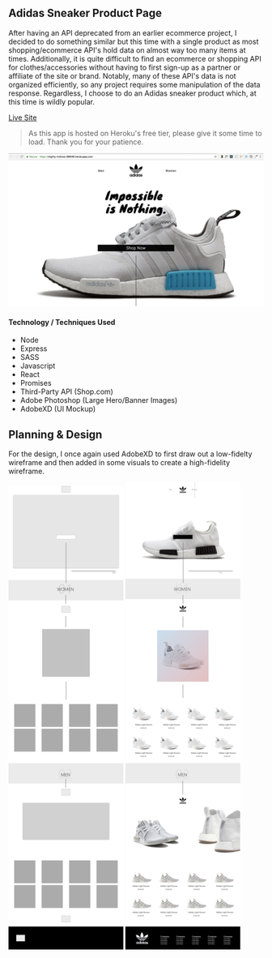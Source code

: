 ## Adidas Sneaker Product Page
After having an API deprecated from an earlier ecommerce project, I decided to do something similar but this time with a single product as most shopping/ecommerce API's hold data on almost way too many items at times. Additionally, it is quite difficult to find an ecommerce or shopping API for clothes/accessories without having to first sign-up as a partner or affiliate of the site or brand. Notably, many of these API's data is not organized efficiently, so any project requires some manipulation of the data response. Regardless, I choose to do an Adidas sneaker product which, at this time is wildly popular.

[Live Site](https://mighty-hollows-88646.herokuapp.com/)
> As this app is hosted on Heroku's free tier, please give it some time to load. Thank you for your patience.

![alt text](https://github.com/RajisteB/AdidasApp/blob/master/client/src/images/Adidas-SC.png)




#### Technology / Techniques Used
* Node
* Express
* SASS
* Javascript
* React
* Promises
* Third-Party API (Shop.com)
* Adobe Photoshop (Large Hero/Banner Images)
* AdobeXD (UI Mockup)

## Planning & Design
For the design, I once again used AdobeXD to first draw out a low-fidelty wireframe and then added in some visuals to create a high-fidelity wireframe. 


<img src="https://github.com/RajisteB/AdidasApp/blob/master/client/src/images/Lofi.jpg" width="45%" /> <img src="https://github.com/RajisteB/AdidasApp/blob/master/client/src/images/Adidas%20-%20Hi-Fi%20Wireframe.jpg" width="45%"/>

